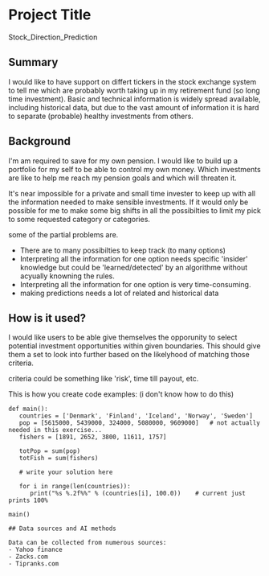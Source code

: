 # Project Title

Stock_Direction_Prediction

## Summary

I would like to have support on differt tickers in the stock exchange system to tell me which are probably worth taking up in my retirement fund (so long time investment).
Basic and technical information is widely spread available, including historical data, but due to the vast amount of information it is hard to separate (probable) healthy investments from others. 


## Background

I'm am required to save for my own pension. I would like to build up a portfolio for my self to be able to control my own money. Which investments are like to help me reach my pension goals and which will threaten it.

It's near impossible for a private and small time invester to keep up with all the information needed to make sensible investments.
If it would only be possible for me to make some big shifts in all the possibilties to limit my pick to some requested category or categories.

some of the partial problems are.
* There are to many possibilties to keep track (to many options)
* Interpreting all the information for one option needs specific 'insider' knowledge but could be 'learned/detected' by an algorithme without acyually knowning the rules.
* Interpreting all the information for one option is very time-consuming.
* making predictions needs a lot of related and historical data


## How is it used?

I would like users to be able give themselves the opporunity to select potential investment opportunities within given boundaries.
This should give them a set to look into further based on the likelyhood of matching those criteria.

criteria could be something like 'risk', time till payout, etc.

This is how you create code examples: (i don't know how to do this)
```
def main():
   countries = ['Denmark', 'Finland', 'Iceland', 'Norway', 'Sweden']
   pop = [5615000, 5439000, 324000, 5080000, 9609000]   # not actually needed in this exercise...
   fishers = [1891, 2652, 3800, 11611, 1757]

   totPop = sum(pop)
   totFish = sum(fishers)

   # write your solution here

   for i in range(len(countries)):
      print("%s %.2f%%" % (countries[i], 100.0))    # current just prints 100%

main()

## Data sources and AI methods

Data can be collected from numerous sources:
- Yahoo finance
- Zacks.com
- Tipranks.com